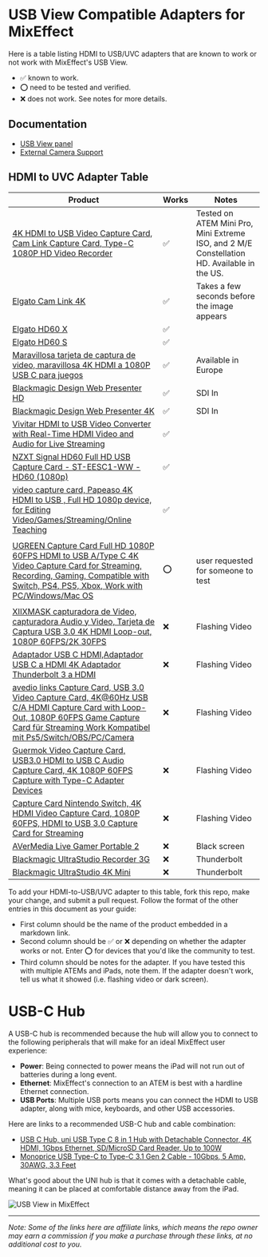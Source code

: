 # USB View Compatible Adapters for MixEffect

Here is a table listing HDMI to USB/UVC adapters that are known to work or not work with MixEffect's USB View.

- ✅ known to work.
- ⭕️ need to be tested and verified.
- ❌ does not work. See notes for more details.

## Documentation

- [USB View panel](https://docs.mixeffect.app/configure/switcher-pages/panels-and-buttons/usb-view)
- [External Camera Support](https://docs.mixeffect.app/configure/external-camera-support)

## HDMI to UVC Adapter Table

| Product    | Works | Notes |
| -------- | ------- | ------- |
| [4K HDMI to USB Video Capture Card, Cam Link Capture Card, Type-C 1080P HD Video Recorder](https://amzn.to/3y3CAUf)  | ✅ | Tested on ATEM Mini Pro, Mini Extreme ISO, and 2 M/E Constellation HD. Available in the US. |
| [Elgato Cam Link 4K](https://www.elgato.com/us/en/p/cam-link-4k) | ✅ |Takes a few seconds before the image appears|
| [Elgato HD60 X](https://www.elgato.com/us/en/p/game-capture-hd60-x) | ✅ ||
| [Elgato HD60 S](https://amzn.eu/d/jgNI9K6) | ✅ ||
| [Maravillosa tarjeta de captura de video, maravillosa 4K HDMI a 1080P USB C para juegos](https://www.amazon.es/dp/B093D6824V) | ✅ | Available in Europe |
| [Blackmagic Design Web Presenter HD](https://www.blackmagicdesign.com/products/blackmagicwebpresenter) | ✅ | SDI In |
| [Blackmagic Design Web Presenter 4K](https://www.blackmagicdesign.com/products/blackmagicwebpresenter) | ✅ | SDI In |
| [Vivitar HDMI to USB Video Converter with Real-Time HDMI Video and Audio for Live Streaming](https://www.walmart.com/ip/Vivitar-HDMI-to-USB-Video-Converter-with-Real-Time-HDMI-Video-and-Audio-for-Live-Streaming-Includes-USB-C-Adapter-Cable-Black/936344280) | ✅ ||
| [NZXT Signal HD60 Full HD USB Capture Card - ST-EESC1-WW - HD60 (1080p)](https://www.amazon.de/gp/product/B0B4PYVMPZ) | ✅ ||
| [video capture card, Papeaso 4K HDMI to USB , Full HD 1080p device, for Editing Video/Games/Streaming/Online Teaching](https://www.amazon.de/dp/B0BL3HVMWW?ref=ppx_yo2ov_dt_b_fed_asin_title&th=1)| ✅ ||
||||
| [UGREEN Capture Card Full HD 1080P 60FPS HDMI to USB A/Type C 4K Video Capture Card for Streaming, Recording, Gaming, Compatible with Switch, PS4, PS5, Xbox, Work with PC/Windows/Mac OS](https://www.amazon.com/UGREEN-Capture-Streaming-Recording-Compatible/dp/B0CFQ2BMPZ) | ⭕️ | user requested for someone to test |
||||
| [XIIXMASK capturadora de Video, capturadora Audio y Video, Tarjeta de Captura USB 3.0 4K HDMI Loop-out, 1080P 60FPS/2K 30FPS](https://www.amazon.es/dp/B0CP659ZSV) | ❌ | Flashing Video |
| [Adaptador USB C HDMI,Adaptador USB C a HDMI 4K Adaptador Thunderbolt 3 a HDMI](https://www.amazon.es/dp/B0C9MD3WHP) | ❌ | Flashing Video |
| [avedio links Capture Card, USB 3.0 Video Capture Card, 4K@60Hz USB C/A HDMI Capture Card with Loop-Out, 1080P 60FPS Game Capture Card für Streaming Work Kompatibel mit Ps5/Switch/OBS/PC/Camera](https://www.amazon.de/gp/product/B0CQWY3BKK) | ❌ | Flashing Video |
| [Guermok Video Capture Card, USB3.0 HDMI to USB C Audio Capture Card, 4K 1080P 60FPS Capture with Type-C Adapter Devices](https://www.amazon.com/dp/B08Z3XDYQ7) | ❌ | Flashing Video |
| [Capture Card Nintendo Switch, 4K HDMI Video Capture Card, 1080P 60FPS, HDMI to USB 3.0 Capture Card for Streaming](https://www.amazon.com/dp/B097DKNS1M) | ❌ | Flashing Video |
| [AVerMedia Live Gamer Portable 2](https://www.avermedia.com/th/product-detail/gc510) | ❌ | Black screen |
| [Blackmagic UltraStudio Recorder 3G](https://www.blackmagicdesign.com/products/ultrastudio/techspecs/W-DLUS-12)  | ❌ | Thunderbolt |
| [Blackmagic UltraStudio 4K Mini](https://www.blackmagicdesign.com/products/ultrastudio/techspecs/W-DLUS-11)  | ❌ | Thunderbolt |

To add your HDMI-to-USB/UVC adapter to this table, fork this repo, make your change, and submit a pull request. Follow the format of the other entries in this document as your guide:

- First column should be the name of the product embedded in a markdown link.
- Second column should be ✅ or ❌ depending on whether the adapter works or not. Enter ⭕️ for devices that you'd like the community to test.
- Third column should be notes for the adapter. If you have tested this with multiple ATEMs and iPads, note them. If the adapter doesn't work, tell us what it showed (i.e. flashing video or dark screen).

# USB-C Hub

A USB-C hub is recommended because the hub will allow you to connect to the following peripherals that will make for an ideal MixEffect user experience:

- **Power**: Being connected to power means the iPad will not run out of batteries during a long event.
- **Ethernet**: MixEffect's connection to an ATEM is best with a hardline Ethernet connection.
- **USB Ports**: Multiple USB ports means you can connect the HDMI to USB adapter, along with mice, keyboards, and other USB accessories.

Here are links to a recommended USB-C hub and cable combination:

- [USB C Hub, uni USB Type C 8 in 1 Hub with Detachable Connector, 4K HDMI, 1Gbps Ethernet, SD/MicroSD Card Reader, Up to 100W](https://amzn.to/4aZvBdp)
- [Monoprice USB Type-C to Type-C 3.1 Gen 2 Cable - 10Gbps, 5 Amp, 30AWG, 3.3 Feet](https://amzn.to/3y4eXLi)

What's good about the UNI hub is that it comes with a detachable cable, meaning it can be placed at comfortable distance away from the iPad.

![USB View in MixEffect](https://docs.mixeffect.app/~gitbook/image?url=https%3A%2F%2F3777554060-files.gitbook.io%2F%7E%2Ffiles%2Fv0%2Fb%2Fgitbook-x-prod.appspot.com%2Fo%2Fspaces%252F-MaiI5oKYEXGU01L5yjC%252Fuploads%252FQtCHjbtr8n2o7FBroeLo%252Fusb-view-mixeffect.png%3Falt%3Dmedia%26token%3Dbbe7078a-21a4-4079-8196-38c5dcef846f&width=768&dpr=2&quality=100&sign=a9ca8e4317479764426c892284afc5264b6af14efcc94c5ea294782980bd7e18)

----

_Note: Some of the links here are affiliate links, which means the repo owner may earn a commission if you make a purchase through these links, at no additional cost to you._
